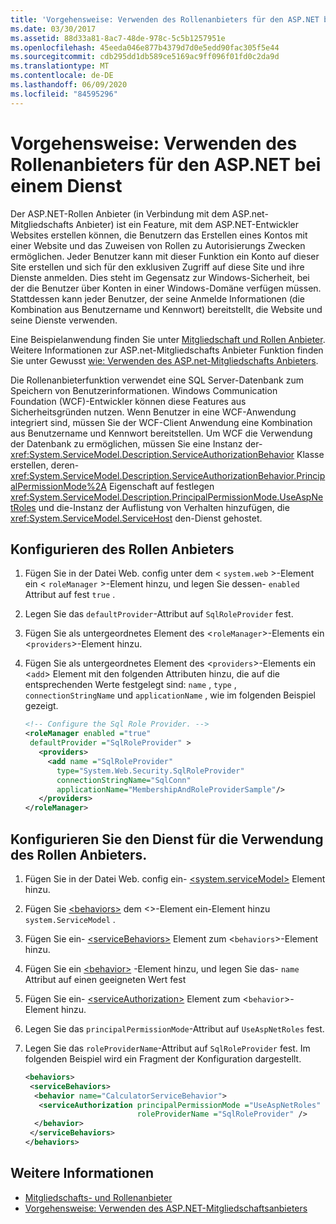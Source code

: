 ```yaml
---
title: 'Vorgehensweise: Verwenden des Rollenanbieters für den ASP.NET bei einem Dienst'
ms.date: 03/30/2017
ms.assetid: 88d33a81-8ac7-48de-978c-5c5b1257951e
ms.openlocfilehash: 45eeda046e877b4379d7d0e5edd90fac305f5e44
ms.sourcegitcommit: cdb295dd1db589ce5169ac9ff096f01fd0c2da9d
ms.translationtype: MT
ms.contentlocale: de-DE
ms.lasthandoff: 06/09/2020
ms.locfileid: "84595296"
---
```

# <a name="how-to-use-the-aspnet-role-provider-with-a-service"></a>Vorgehensweise: Verwenden des Rollenanbieters für den ASP.NET bei einem Dienst

Der ASP.NET-Rollen Anbieter (in Verbindung mit dem ASP.net-Mitgliedschafts Anbieter) ist ein Feature, mit dem ASP.NET-Entwickler Websites erstellen können, die Benutzern das Erstellen eines Kontos mit einer Website und das Zuweisen von Rollen zu Autorisierungs Zwecken ermöglichen. Jeder Benutzer kann mit dieser Funktion ein Konto auf dieser Site erstellen und sich für den exklusiven Zugriff auf diese Site und ihre Dienste anmelden. Dies steht im Gegensatz zur Windows-Sicherheit, bei der die Benutzer über Konten in einer Windows-Domäne verfügen müssen. Stattdessen kann jeder Benutzer, der seine Anmelde Informationen (die Kombination aus Benutzername und Kennwort) bereitstellt, die Website und seine Dienste verwenden.  
  
Eine Beispielanwendung finden Sie unter [Mitgliedschaft und Rollen Anbieter](../samples/membership-and-role-provider.md). Weitere Informationen zur ASP.net-Mitgliedschafts Anbieter Funktion finden Sie unter Gewusst [wie: Verwenden des ASP.net-Mitgliedschafts Anbieters](how-to-use-the-aspnet-membership-provider.md).  
  
Die Rollenanbieterfunktion verwendet eine SQL Server-Datenbank zum Speichern von Benutzerinformationen. Windows Communication Foundation (WCF)-Entwickler können diese Features aus Sicherheitsgründen nutzen. Wenn Benutzer in eine WCF-Anwendung integriert sind, müssen Sie der WCF-Client Anwendung eine Kombination aus Benutzername und Kennwort bereitstellen. Um WCF die Verwendung der Datenbank zu ermöglichen, müssen Sie eine Instanz der- <xref:System.ServiceModel.Description.ServiceAuthorizationBehavior> Klasse erstellen, deren- <xref:System.ServiceModel.Description.ServiceAuthorizationBehavior.PrincipalPermissionMode%2A> Eigenschaft auf festlegen <xref:System.ServiceModel.Description.PrincipalPermissionMode.UseAspNetRoles> und die-Instanz der Auflistung von Verhalten hinzufügen, die <xref:System.ServiceModel.ServiceHost> den-Dienst gehostet.  
  
## <a name="configure-the-role-provider"></a>Konfigurieren des Rollen Anbieters  
  
1. Fügen Sie in der Datei Web. config unter dem < `system.web` >-Element ein < `roleManager` >-Element hinzu, und legen Sie dessen- `enabled` Attribut auf fest `true` .  
  
2. Legen Sie das `defaultProvider`-Attribut auf `SqlRoleProvider` fest.  
  
3. Fügen Sie als untergeordnetes Element des <`roleManager`>-Elements ein <`providers`>-Element hinzu.  
  
4. Fügen Sie als untergeordnetes Element des <`providers`>-Elements ein <`add`> Element mit den folgenden Attributen hinzu, die auf die entsprechenden Werte festgelegt sind: `name` , `type` , `connectionStringName` und `applicationName` , wie im folgenden Beispiel gezeigt.  
  
    ```xml  
    <!-- Configure the Sql Role Provider. -->  
    <roleManager enabled ="true"
     defaultProvider ="SqlRoleProvider" >  
       <providers>  
         <add name ="SqlRoleProvider"
           type="System.Web.Security.SqlRoleProvider"
           connectionStringName="SqlConn"
           applicationName="MembershipAndRoleProviderSample"/>  
       </providers>  
    </roleManager>  
    ```  
  
## <a name="configure-the-service-to-use-the-role-provider"></a>Konfigurieren Sie den Dienst für die Verwendung des Rollen Anbieters.  
  
1. Fügen Sie in der Datei Web. config ein- [\<system.serviceModel>](../../configure-apps/file-schema/wcf/system-servicemodel.md) Element hinzu.  
  
2. Fügen Sie [\<behaviors>](../../configure-apps/file-schema/wcf/behaviors.md) dem <>-Element ein-Element hinzu `system.ServiceModel` .  
  
3. Fügen Sie ein- [\<serviceBehaviors>](../../configure-apps/file-schema/wcf/servicebehaviors.md) Element zum <`behaviors`>-Element hinzu.  
  
4. Fügen Sie ein [\<behavior>](../../configure-apps/file-schema/wcf/behavior-of-endpointbehaviors.md) -Element hinzu, und legen Sie das- `name` Attribut auf einen geeigneten Wert fest  
  
5. Fügen Sie ein- [\<serviceAuthorization>](../../configure-apps/file-schema/wcf/serviceauthorization-element.md) Element zum <`behavior`>-Element hinzu.  
  
6. Legen Sie das `principalPermissionMode`-Attribut auf `UseAspNetRoles` fest.  
  
7. Legen Sie das `roleProviderName`-Attribut auf `SqlRoleProvider` fest. Im folgenden Beispiel wird ein Fragment der Konfiguration dargestellt.  
  
    ```xml  
    <behaviors>  
     <serviceBehaviors>  
      <behavior name="CalculatorServiceBehavior">  
       <serviceAuthorization principalPermissionMode ="UseAspNetRoles"  
                             roleProviderName ="SqlRoleProvider" />  
      </behavior>  
     </serviceBehaviors>  
    </behaviors>  
    ```  
  
## <a name="see-also"></a>Weitere Informationen

- [Mitgliedschafts- und Rollenanbieter](../samples/membership-and-role-provider.md)
- [Vorgehensweise: Verwenden des ASP.NET-Mitgliedschaftsanbieters](how-to-use-the-aspnet-membership-provider.md)
